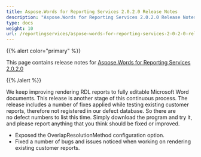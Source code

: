```yaml
---
title: Aspose.Words for Reporting Services 2.0.2.0 Release Notes
description: "Aspose.Words for Reporting Services 2.0.2.0 Release Notes – learn about the latest updates and fixes."
type: docs
weight: 10
url: /reportingservices/aspose-words-for-reporting-services-2-0-2-0-release-notes/
---
```


{{% alert color="primary" %}} 

This page contains release notes for [Aspose.Words for Reporting Services 2.0.2.0](http://www.aspose.com/downloads/words/reportingservices/new-releases/aspose.words-for-reporting-services-2.0.2.0/)

{{% /alert %}} 

We keep improving rendering RDL reports to fully editable Microsoft Word documents. This release is another stage of this continuous process. The release includes a number of fixes applied while testing existing customer reports, therefore not registered in our defect database. So there are no defect numbers to list this time. Simply download the program and try it, and please report anything that you think should be fixed or improved.

- Exposed the OverlapResolutionMethod configuration option.
- Fixed a number of bugs and issues noticed when working on rendering existing customer reports.
